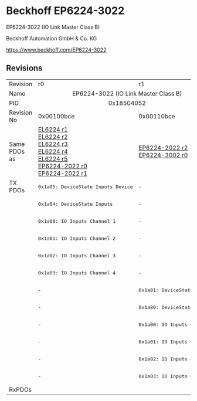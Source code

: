 # Beckhoff EP6224-3022

EP6224-3022 (IO Link Master Class B)

Beckhoff Automation GmbH & Co. KG

https://www.beckhoff.com/EP6224-3022

## Revisions
<table>
<tr>
<td>Revision</td>
<td>r0</td>
<td>r1</td>
</tr>
<tr>
<td>Name</td>
<td colspan=2 align="center">EP6224-3022 (IO Link Master Class B)</td>
</tr>
<tr>
<td>PID</td>
<td colspan=2 align="center">0x18504052</td>
</tr>
<tr>
<td>Revision No</td>
<td>0x00100bce</td>
<td>0x00110bce</td>
</tr>
<tr>
<td>Same PDOs as</td>
<td><a href="EL6224.md">EL6224 r1</a><br/><a href="EL6224.md">EL6224 r2</a><br/><a href="EL6224.md">EL6224 r3</a><br/><a href="EL6224.md">EL6224 r4</a><br/><a href="EL6224.md">EL6224 r5</a><br/><a href="EP6224-2022.md">EP6224-2022 r0</a><br/><a href="EP6224-2022.md">EP6224-2022 r1</a></td>
<td><a href="EP6224-2022.md">EP6224-2022 r2</a><br/><a href="EP6224-3002.md">EP6224-3002 r0</a></td>
</tr>
<tr>
<td rowspan=12 valign=top>TX PDOs</td>
<td><pre>0x1a05: DeviceState Inputs Device</pre></td>
<td><pre>-</pre></td>
<td></td>
</tr>
<tr>
<td><pre>0x1a04: DeviceState Inputs</pre></td>
<td><pre>-</pre></td>
</tr>
<tr>
<td><pre>0x1a00: IO Inputs Channel 1</pre></td>
<td><pre>-</pre></td>
</tr>
<tr>
<td><pre>0x1a01: IO Inputs Channel 2</pre></td>
<td><pre>-</pre></td>
</tr>
<tr>
<td><pre>0x1a02: IO Inputs Channel 3</pre></td>
<td><pre>-</pre></td>
</tr>
<tr>
<td><pre>0x1a03: IO Inputs Channel 4</pre></td>
<td><pre>-</pre></td>
</tr>
<tr>
<td><pre>-</pre></td>
<td><pre>0x1a81: DeviceState Inputs</pre></td>
</tr>
<tr>
<td><pre>-</pre></td>
<td><pre>0x1a80: DeviceState Inputs</pre></td>
</tr>
<tr>
<td><pre>-</pre></td>
<td><pre>0x1a00: IO Inputs Channel 1</pre></td>
</tr>
<tr>
<td><pre>-</pre></td>
<td><pre>0x1a01: IO Inputs Channel 2</pre></td>
</tr>
<tr>
<td><pre>-</pre></td>
<td><pre>0x1a02: IO Inputs Channel 3</pre></td>
</tr>
<tr>
<td><pre>-</pre></td>
<td><pre>0x1a03: IO Inputs Channel 4</pre></td>
</tr>
<tr>
<td>RxPDOs</td>
<td colspan=2 align="left"></td>
</tr>
</table>
